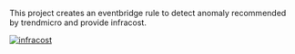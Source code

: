This project creates an eventbridge rule to detect anomaly recommended by trendmicro and provide infracost.

[![infracost](https://img.shields.io/endpoint?url=https://dashboard.api.infracost.io/shields/json/da52a17a-6271-4100-bc5b-5f9e78359a0e/repos/0af10a28-88e6-4a84-956f-7a723d9d4003/branch/bd4f85ba-4577-4dd3-858f-dd218d624b0d/AWS-eventbridge%2520rules)](https://dashboard.infracost.io/org/sourav53sd/repos/0af10a28-88e6-4a84-956f-7a723d9d4003?tab=settings)
